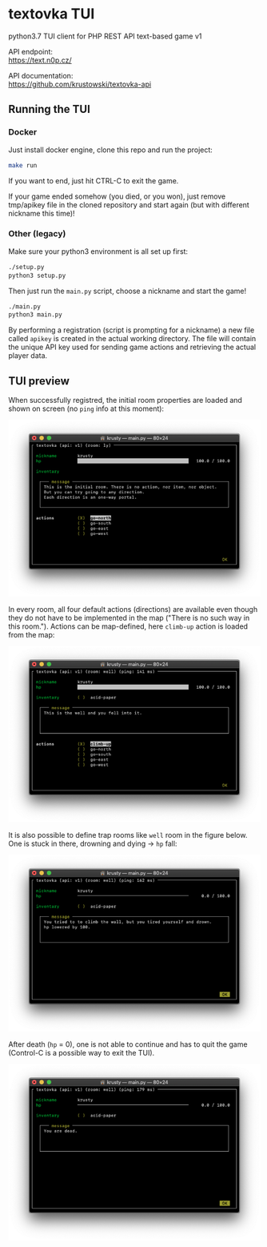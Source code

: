 # textovka TUI

python3.7 TUI client for PHP REST API text-based game v1

API endpoint:\
https://text.n0p.cz/

API documentation:\
https://github.com/krustowski/textovka-api

## Running the TUI

### Docker

Just install docker engine, clone this repo and run the project:
```bash
make run
```

If you want to end, just hit CTRL-C to exit the game. 

If your game ended somehow (you died, or you won), just remove tmp/apikey file in the cloned repository and start again (but with different nickname this time)!

### Other (legacy)

Make sure your python3 environment is all set up first:

```bash
./setup.py
python3 setup.py
```

Then just run the `main.py` script, choose a nickname and start the game!

```bash
./main.py
python3 main.py
```

By performing a registration (script is prompting for a nickname) a new file called `apikey` is created in the actual working directory. 
The file will contain the unique API key used for sending game actions and retrieving the actual player data.

## TUI preview

[tui_started]: img/tui_started.png "TUI started"
[tui_actions]: img/tui_actions.png "TUI map-defined action"
[tui_hp_fall]: img/tui_hp_fall.png "TUI HP fall (drowning)"
[tui_dead]: img/tui_dead.png "TUI after death"

When successfully registred, the initial room properties are loaded and shown on screen (no `ping` info at this moment):

![_][tui_started]

In every room, all four default actions (directions) are available even though they do not have to be implemented in the map ("There is no such way in this room."). Actions can be map-defined, here `climb-up` action is loaded from the map:

![_][tui_actions]

It is also possible to define trap rooms like `well` room in the figure below. One is stuck in there, drowning and dying -> `hp` fall:

![_][tui_hp_fall]

After death (`hp` = 0), one is not able to continue and has to quit the game (Control-C is a possible way to exit the TUI).

![_][tui_dead]
